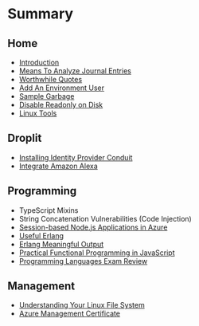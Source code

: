 # Summary

## Home

* [Introduction](README.md)
* [Means To Analyze Journal Entries ](means-to-analyze-journal-entries.md)
* [Worthwhile Quotes](worthwhile-quotes.md)
* [Add An Environment User](add-an-environment-user.md)
* [Sample Garbage](sample-garbage.md)
* [Disable Readonly on Disk](disable-readonly-on-disk.md)
* [Linux Tools](unix-tools.md)

## Droplit

* [Installing Identity Provider Conduit](droplit-installing-identity-provider-conduit.md)
* [Integrate Amazon Alexa](droplit-integrate-amazon-alexa.md)

## Programming

* TypeScript Mixins
* String Concatenation Vulnerabilities \(Code Injection\)
* [Session-based Node.js Applications in Azure ](stateful-nodejs-applications-in-azure.md)
* [Useful Erlang](useful-erlang-functions.md)
* [Erlang Meaningful Output](erlang-meaningful-output.md)
* [Practical Functional Programming in JavaScript](practical-functional-programming-in-javascript.md)
* [Programming Languages Exam Review](programming-languages-exam-review.md)

## Management

* [Understanding Your Linux File System](understanding-your-linux-file-system.md)
* [Azure Management Certificate](azure-management-certificate.md)

